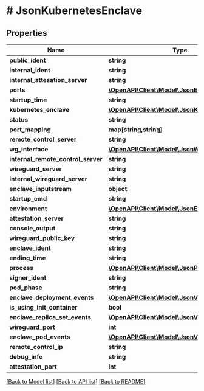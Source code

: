 # # JsonKubernetesEnclave

## Properties

Name | Type | Description | Notes
------------ | ------------- | ------------- | -------------
**public_ident** | **string** |  | [optional]
**internal_ident** | **string** |  | [optional]
**internal_attesation_server** | **string** |  | [optional]
**ports** | [**\OpenAPI\Client\Model\JsonEnclavePort[]**](JsonEnclavePort.md) |  | [optional]
**startup_time** | **string** |  | [optional]
**kubernetes_enclave** | [**\OpenAPI\Client\Model\JsonKubernetesEnclave**](JsonKubernetesEnclave.md) |  | [optional]
**status** | **string** |  | [optional]
**port_mapping** | **map[string,string]** |  | [optional]
**remote_control_server** | **string** |  | [optional]
**wg_interface** | [**\OpenAPI\Client\Model\JsonWireguardInterface**](JsonWireguardInterface.md) |  | [optional]
**internal_remote_control_server** | **string** |  | [optional]
**wireguard_server** | **string** |  | [optional]
**internal_wireguard_server** | **string** |  | [optional]
**enclave_inputstream** | **object** |  | [optional]
**startup_cmd** | **string** |  | [optional]
**environment** | [**\OpenAPI\Client\Model\JsonEnvironment**](JsonEnvironment.md) |  | [optional]
**attestation_server** | **string** |  | [optional]
**console_output** | **string** |  | [optional]
**wireguard_public_key** | **string** |  | [optional]
**enclave_ident** | **string** |  | [optional]
**ending_time** | **string** |  | [optional]
**process** | [**\OpenAPI\Client\Model\JsonProcess**](JsonProcess.md) |  | [optional]
**signer_ident** | **string** |  | [optional]
**pod_phase** | **string** |  | [optional]
**enclave_deployment_events** | [**\OpenAPI\Client\Model\JsonV1EventList**](JsonV1EventList.md) |  | [optional]
**is_using_init_container** | **bool** |  | [optional]
**enclave_replica_set_events** | [**\OpenAPI\Client\Model\JsonV1EventList**](JsonV1EventList.md) |  | [optional]
**wireguard_port** | **int** |  | [optional]
**enclave_pod_events** | [**\OpenAPI\Client\Model\JsonV1EventList**](JsonV1EventList.md) |  | [optional]
**remote_control_ip** | **string** |  | [optional]
**debug_info** | **string** |  | [optional]
**attestation_port** | **int** |  | [optional]

[[Back to Model list]](../../README.md#models) [[Back to API list]](../../README.md#endpoints) [[Back to README]](../../README.md)
